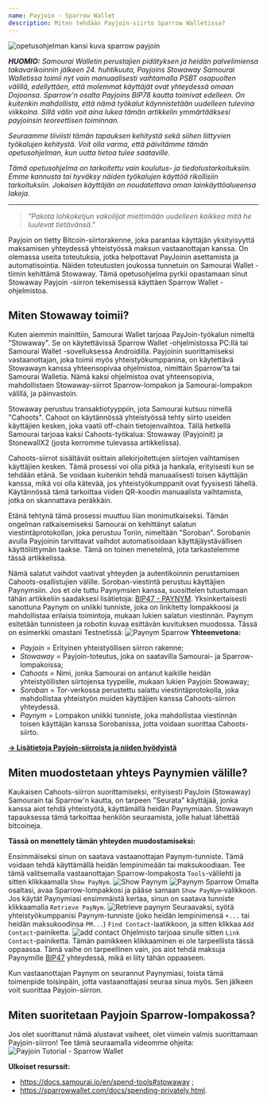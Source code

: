 ```yaml
---
name: Payjoin - Sparrow Wallet
description: Miten tehdään Payjoin-siirto Sparrow Walletissa?
---
```

![opetusohjelman kansi kuva sparrow payjoin](assets/cover.webp)

***HUOMIO:** Samourai Walletin perustajien pidätyksen ja heidän palvelimiensa takavarikoinnin jälkeen 24. huhtikuuta, Payjoins Stowaway Samourai Walletissa toimii nyt vain manuaalisesti vaihtamalla PSBT osapuolten välillä, edellyttäen, että molemmat käyttäjät ovat yhteydessä omaan Dojoonsa. Sparrow'n osalta Payjoins BIP78 kautta toimivat edelleen. On kuitenkin mahdollista, että nämä työkalut käynnistetään uudelleen tulevina viikkoina. Sillä välin voit aina lukea tämän artikkelin ymmärtääksesi payjoinsin teoreettisen toiminnan.*

_Seuraamme tiiviisti tämän tapauksen kehitystä sekä siihen liittyvien työkalujen kehitystä. Voit olla varma, että päivitämme tämän opetusohjelman, kun uutta tietoa tulee saataville._

_Tämä opetusohjelma on tarkoitettu vain koulutus- ja tiedotustarkoituksiin. Emme kannusta tai hyväksy näiden työkalujen käyttöä rikollisiin tarkoituksiin. Jokaisen käyttäjän on noudatettava oman lainkäyttöalueensa lakeja._

---

> *"Pakota lohkoketjun vakoilijat miettimään uudelleen kaikkea mitä he luulevat tietävänsä."*

Payjoin on tietty Bitcoin-siirtorakenne, joka parantaa käyttäjän yksityisyyttä maksamisen yhteydessä yhteistyössä maksun vastaanottajan kanssa. On olemassa useita toteutuksia, jotka helpottavat PayJoinin asettamista ja automatisointia. Näiden toteutusten joukossa tunnetuin on Samourai Wallet -tiimin kehittämä Stowaway. Tämä opetusohjelma pyrkii opastamaan sinut Stowaway Payjoin -siirron tekemisessä käyttäen Sparrow Wallet -ohjelmistoa.

## Miten Stowaway toimii?

Kuten aiemmin mainittiin, Samourai Wallet tarjoaa PayJoin-työkalun nimeltä "Stowaway". Se on käytettävissä Sparrow Wallet -ohjelmistossa PC:llä tai Samourai Wallet -sovelluksessa Androidilla. Payjoinin suorittamiseksi vastaanottajan, joka toimii myös yhteistyökumppanina, on käytettävä Stowawayn kanssa yhteensopivaa ohjelmistoa, nimittäin Sparrow'ta tai Samourai Walletia. Nämä kaksi ohjelmistoa ovat yhteensopivia, mahdollistaen Stowaway-siirrot Sparrow-lompakon ja Samourai-lompakon välillä, ja päinvastoin.

Stowaway perustuu transaktiotyyppiin, jota Samourai kutsuu nimellä "Cahoots". Cahoot on käytännössä yhteistyössä tehty siirto useiden käyttäjien kesken, joka vaatii off-chain tietojenvaihtoa. Tällä hetkellä Samourai tarjoaa kaksi Cahoots-työkalua: Stowaway (Payjoinit) ja StonewallX2 (josta kerromme tulevassa artikkelissa).

Cahoots-siirrot sisältävät osittain allekirjoitettujen siirtojen vaihtamisen käyttäjien kesken. Tämä prosessi voi olla pitkä ja hankala, erityisesti kun se tehdään etänä. Se voidaan kuitenkin tehdä manuaalisesti toisen käyttäjän kanssa, mikä voi olla kätevää, jos yhteistyökumppanit ovat fyysisesti lähellä. Käytännössä tämä tarkoittaa viiden QR-koodin manuaalista vaihtamista, jotka on skannattava peräkkäin.

Etänä tehtynä tämä prosessi muuttuu liian monimutkaiseksi. Tämän ongelman ratkaisemiseksi Samourai on kehittänyt salatun viestintäprotokollan, joka perustuu Toriin, nimeltään "Soroban". Sorobanin avulla Payjoinin tarvittavat vaihdot automatisoidaan käyttäjäystävällisen käyttöliittymän taakse. Tämä on toinen menetelmä, jota tarkastelemme tässä artikkelissa.

Nämä salatut vaihdot vaativat yhteyden ja autentikoinnin perustamisen Cahoots-osallistujien välille. Soroban-viestintä perustuu käyttäjien Paynymsiin. Jos et ole tuttu Paynymsien kanssa, suosittelen tutustumaan tähän artikkeliin saadaksesi lisätietoja: [BIP47 - PAYNYM](https://planb.network/tutorials/privacy/paynym-bip47).
Yksinkertaisesti sanottuna Paynym on uniikki tunniste, joka on linkitetty lompakkoosi ja mahdollistaa erilaisia toimintoja, mukaan lukien salatun viestinnän. Paynym esitetään tunnisteen ja robotin kuvaa esittävän kuvituksen muodossa. Tässä on esimerkki omastani Testnetissä: ![Paynym Sparrow](assets/en/1.webp)
**Yhteenvetona:**
- *Payjoin* = Erityinen yhteistyöllisen siirron rakenne;
- *Stowaway* = Payjoin-toteutus, joka on saatavilla Samourai- ja Sparrow-lompakoissa;
- *Cahoots* = Nimi, jonka Samourai on antanut kaikille heidän yhteistyöllisten siirtojensa tyypeille, mukaan lukien Payjoin Stowaway;
- *Soroban* = Tor-verkossa perustettu salattu viestintäprotokolla, joka mahdollistaa yhteistyön muiden käyttäjien kanssa Cahoots-siirron yhteydessä.
- *Paynym* = Lompakon uniikki tunniste, joka mahdollistaa viestinnän toisen käyttäjän kanssa Sorobanissa, jotta voidaan suorittaa Cahoots-siirto.

[**-> Lisätietoja Payjoin-siirroista ja niiden hyödyistä**](https://planb.network/tutorials/privacy/payjoin)

## Miten muodostetaan yhteys Paynymien välille?

Kaukaisen Cahoots-siirron suorittamiseksi, erityisesti PayJoin (Stowaway) Samourain tai Sparrow'n kautta, on tarpeen "Seurata" käyttäjää, jonka kanssa aiot tehdä yhteistyötä, käyttämällä heidän Paynymiaan. Stowawayn tapauksessa tämä tarkoittaa henkilön seuraamista, jolle haluat lähettää bitcoineja.

**Tässä on menettely tämän yhteyden muodostamiseksi:**

Ensimmäiseksi sinun on saatava vastaanottajan Paynym-tunniste. Tämä voidaan tehdä käyttämällä heidän lempinimeään tai maksukoodiaan. Tee tämä valitsemalla vastaanottajan Sparrow-lompakosta `Tools`-välilehti ja sitten klikkaamalla `Show PayNym`.
![Show Paynym](assets/notext/2.webp)
![Paynym Sparrow](assets/en/1.webp)
Omalta osaltasi, avaa Sparrow-lompakkosi ja pääse samaan `Show PayNym`-valikkoon. Jos käytät Paynymiasi ensimmäistä kertaa, sinun on saatava tunniste klikkaamalla `Retrieve PayNym`.
![Retrieve paynym](assets/notext/3.webp)
Seuraavaksi, syötä yhteistyökumppanisi Paynym-tunniste (joko heidän lempinimensä `+...` tai heidän maksukoodinsa `PM...`) `Find Contact`-laatikkoon, ja sitten klikkaa `Add Contact`-painiketta.
![add contact](assets/notext/4.webp)
Ohjelmisto tarjoaa sinulle sitten `Link Contact`-painiketta. Tämän painikkeen klikkaaminen ei ole tarpeellista tässä oppaassa. Tämä vaihe on tarpeellinen vain, jos aiot tehdä maksuja Paynymille [BIP47](https://planb.network/tutorials/privacy/paynym-bip47) yhteydessä, mikä ei liity tähän oppaaseen.

Kun vastaanottajan Paynym on seurannut Paynymiasi, toista tämä toimenpide toisinpäin, jotta vastaanottajasi seuraa sinua myös. Sen jälkeen voit suorittaa Payjoin-siirron.

## Miten suoritetaan Payjoin Sparrow-lompakossa?
Jos olet suorittanut nämä alustavat vaiheet, olet viimein valmis suorittamaan Payjoin-siirron! Tee tämä seuraamalla videomme ohjeita:
![Payjoin Tutorial - Sparrow Wallet](https://youtu.be/ZQxKod3e0Mg)

**Ulkoiset resurssit:**
- https://docs.samourai.io/en/spend-tools#stowaway ;
- https://sparrowwallet.com/docs/spending-privately.html.